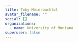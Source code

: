 ```yaml
---
title: Toby Meierbachtol
avatar_filename: ""
social: []
organizations:
  - name: University of Montana
superuser: false
---
```

